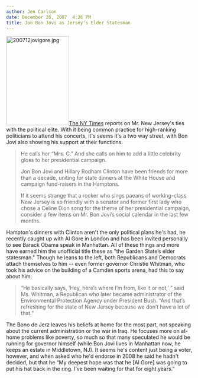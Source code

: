 ```yaml
---
author: Jen Carlson
date: December 26, 2007  4:26 PM
title: Jon Bon Jovi as Jersey's Elder Statesman
---
```


<p><img alt="200712jovigore.jpg" src="https://web.archive.org/web/20110611062613im_/http://gothamist.com/attachments/arts_jen/200712jovigore.jpg" width="170" height="240" class="right"><a href="https://web.archive.org/web/20110611062613/http://www.nytimes.com/2007/12/26/nyregion/26jovi.html?_r=1&amp;ref=nyregion&amp;oref=slogin">The NY Times</a> reports on Mr. New Jersey&apos;s ties with the political elite. With it being common practice for high-ranking politicians to attend his concerts, it&apos;s seems it&apos;s a two way street, with Bon Jovi also showing his support at their functions.</p><blockquote>He calls her &#x201C;Mrs. C.&#x201D; And she calls on him to add a little celebrity gloss to her presidential campaign.<p></p>

<p>Jon Bon Jovi and Hillary Rodham Clinton have been friends for more than a decade, uniting for state dinners at the White House and campaign fund-raisers in the Hamptons.</p>

<p>If it seems strange that a rocker who sings paeans of working-class New Jersey is so friendly with a senator and former first lady who chose a Celine Dion song for the theme of her presidential campaign, consider a few items on Mr. Bon Jovi&#x2019;s social calendar in the last few months.</p></blockquote>Hampton&apos;s dinners with Clinton aren&apos;t the only political plans he&apos;s had, he recently caught up with Al Gore in London and has been invited personally to see Barack Obama speak in Manhattan. All of these things and more have earned him the unofficial title these as &quot;the Garden State&#x2019;s elder statesman.&quot; Though he leans to the left, both Republicans and Democrats attach themselves to him -- even former governor Christie Whitman, who took his advice on the building of a Camden sports arena, had this to say about him:<blockquote>&#x201C;He basically says, &#x2018;Hey, here&#x2019;s where I&#x2019;m from, like it or not,&#x2019; &#x201D; said Ms. Whitman, a Republican who later became administrator of the Environmental Protection Agency under President Bush. &#x201C;And that&#x2019;s refreshing for the state of New Jersey because we don&#x2019;t have a lot of that.&#x201D;</blockquote>The Bono de Jerz leaves his beliefs at home for the most part, not speaking about the current administration or the war in Iraq. He focuses more on at-home problems like poverty, so much so that many speculated he would be running for governor himself (while Bon Jovi lives in Manhattan now, he keeps an estate in Middletown, NJ). It seems he&apos;s content just being a voter, however, and when asked who he&apos;d endorse in 2008 he said he hadn&apos;t decided, but that he &#x201C;My deepest hope was that he [Al Gore] was going to put his hat back in the ring. I&#x2019;ve been waiting for that for eight years.&#x201D;<p></p>